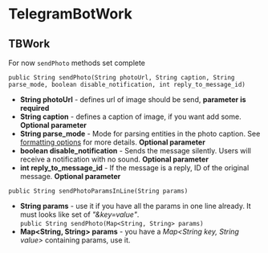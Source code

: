 # TelegramBotWork
## TBWork

For now `sendPhoto` methods set complete

`public String sendPhoto(String photoUrl, String caption, String parse_mode, boolean disable_notification, int reply_to_message_id)`
 * **String photoUrl**   - defines url of image should be send, **parameter is required**
 * **String caption**    - defines a caption of image, if you want add some. **Optional parameter**
 * **String parse_mode** - Mode for parsing entities in the photo caption. See [formatting options](https://core.telegram.org/bots/api#formatting-options) for more details. **Optional parameter**
 * **boolean disable_notification** - Sends the message silently. Users will receive a notification with no sound. **Optional parameter**
 * **int reply_to_message_id**      - If the message is a reply, ID of the original message. **Optional parameter**

`public String sendPhotoParamsInLine(String params)`
* **String params** - use it if you have all the params in one line already. It must looks like set of *"&key=value"*.  
`public String sendPhoto(Map<String, String> params)`
* **Map<String, String> params** - you have a *Map<String key, String value>* containing params, use it.
